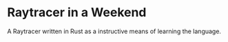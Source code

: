 # Raytracer in a Weekend

A Raytracer written in Rust as a instructive means of learning the language.